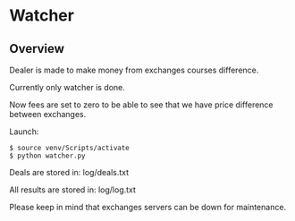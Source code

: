 # Watcher

Overview
-----------
Dealer is made to make money from exchanges courses difference. 

Currently only watcher is done.

Now fees are set to zero to be able to see that we have price difference 
between exchanges. 

Launch:

    $ source venv/Scripts/activate
    $ python watcher.py 
    
Deals are stored in: log/deals.txt
    
All results are stored in: log/log.txt

Please keep in mind that exchanges servers can be down for maintenance. 